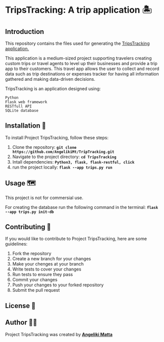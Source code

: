 # **TripsTracking: A trip application** :desert_island:

## **Introduction**

This repository contains the files used for generating the <ins>TripsTracking<ins> application.

This application is a medium-sized project supporting travelers creating custom trips or travel agents to level up their businesses and provide a trip app to their customers. This travel app allows the user to collect and record data such as trip destinations or expenses tracker for having all information gathered and making data-driven decisions. 

TripsTracking is an application designed using: 
```
Python
Flask web framework
RESTfull API
SQLite database
```

## **Installation** :seedling:

To install Project TripsTracking, follow these steps:
1. Clone the repository: **`git clone https://github.com/AngelikiMt/TripTracking.git`**
2. Navigate to the project directory: **`cd TripsTracking`**
3. Intall dependencies: **`Python3, flask, flask-restful, click`**
4. run the project locally: **`flask --app trips.py run`**

## **Usage** :world_map:

This project is not for commersial use. 

For creating the database run the following command in the terminal:
**`flask --app trips.py init-db`**

## **Contributing** :handshake:

If you would like to contribute to Project TripsTracking, here are some guidelines:

1. Fork the repository
2. Create a new branch for your changes
3. Make your chenges at your branch
4. Write tests to cover your changes
5. Run tests to ensure they pass
6. Commit your changes
7. Push your changes to your forked repository
8. Submit the pull request

## **License** :page_with_curl:


## **Author** :woman_technologist:

Project TripsTracking was created by **[Angeliki Matta](https://github.com/AngelikiMt)**


